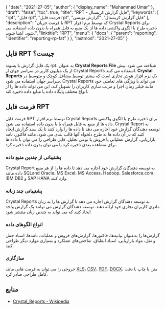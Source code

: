 {
  "date": "2021-27-05",
  "author": {
    "display_name": "Muhammad Umar"
},
  "draft": "false",
  "toc": true,
  "title": "RPT - فایل گزارش کریستال",
  "keywords": [
"rpt",
"فایل rpt",
"فرمت فایل rpt",
"فایل گزارش کریستال",
"گزارش نویسی"
],
  "description": "با فرمت جریان RPT که توسط نرم افزار Crystal Reports برای ذخیره طرح یا الگوی واکشی داده ها از یک منبع به فایل همراه یا بدون داده استفاده می شود، آشنا شوید.",
  "linktitle": "RPT",
  "menu": {
    "docs": {
      "parent": "reporting",
      "identifier": "reporting-rp-fat"
}
},
  "lastmod": "2021-27-05"
}

## فایل RPT چیست؟ ##
یک فایل گزارش با پسوند rpt. به عنوان **Crystal Reports File** شناخته می شود. بیش از یک میلیون کاربر در سراسر جهان از Crystal Reports استفاده می کنند. **Crystal Reports** یک نرم افزار هوش تجاری است که بیشتر توسط مشاغل کوچک و متوسط در سراسر جهان استفاده می شود. Crystal Reports می تواند با ویژگی های تعاملی خود مانند فیلتر زمان اجرا و مرتب سازی کاربران را تسهیل کند. این می تواند داده ها را از انواع مختلف پایگاه داده یا منابع داده ذخیره کند.

## فرمت فایل RPT

فرمت فایل RPT توسط نرم افزار Crystal Reports برای ذخیره طرح یا الگوی واکشی داده ها از منبع به فایل همراه با یا بدون داده استفاده می شود. Crystal Report به توسعه دهندگان گزارش خود اجازه می دهد تا داده ها را وارد کنند تا یک سند گزارش ایجاد کنند که در آن داده ها به طرح دلخواه آنها قالب بندی می شود، مانند فاکتور، نامه بازاریابی، گزارش عملیاتی یا فروش یا نوعی تحلیل. فایل طراحی را می توان با داده ها برای مشاهده بعدی ذخیره کرد یا می توان بدون داده ذخیره کرد.

### پشتیبانی از چندین منبع داده
Crystal Report به توسعه دهندگان گزارش خود اجازه می دهد تا داده ها را از هر منبع داده مانند SQLand Oracle، MS Excel، MS Access، Hadoop، Salesforce.com، IBM DB2 و SAP HANA وارد کنند.

### پشتیبانی چند زبانه
Crystal Reports به توسعه دهندگان گزارش اجازه می دهد تا گزارش ها را به زبان مادری کاربران تجاری خود ارائه دهند. توسعه دهندگان گزارش می توانند یک گزارش واحد ایجاد کنند که می تواند به چندین زبان منتشر شود

### انواع الگوهای داده
گزارش‌ها را به‌عنوان بیانیه‌ها، فاکتورها، گزارش‌های فروش و عملیات، نامه‌ها، اسناد حمل و نقل، مواد بازاریابی، اسناد انطباق، شاخص‌های عملکرد و بسیاری موارد دیگر طراحی کنید.

### سازگاری
خروجی را می توان به فرمت هایی مانند [XLS](/spreadsheet/xlsx/)، [CSV](/spreadsheet/csv/)، [PDF](/pdf/)، [DOCX](/word-processing/docx/)، متن یا چاپ با دقت کامل طراحی صادر کرد.




## منابع ##

- [Crystal_Reports - Wikipedia](https://en.wikipedia.org/wiki/Crystal_Reports)

